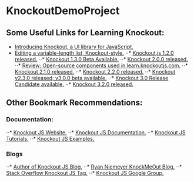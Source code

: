 # KnockoutDemoProject

## Some Useful Links for Learning Knockout:
* [Introducing Knockout, a UI library for JavaScript.](https://blog.stevensanderson.com/2010/07/05/introducing-knockout-a-ui-library-for-javascript/)
* [Editing a variable-length list, Knockout-style.](https://blog.stevensanderson.com/2010/07/12/editing-a-variable-length-list-knockout-style/)
⋅⋅* [Knockout.js 1.2.0 released.](https://blog.stevensanderson.com/2011/04/20/knockoutjs-120-released/)
⋅⋅* [Knockout 1.3.0 Beta Available.](https://blog.stevensanderson.com/2011/08/31/knockout-1-3-0-beta-available/)
⋅⋅* [Knockout 2.0.0 released.](https://blog.stevensanderson.com/2011/12/21/knockout-2-0-0-released/)
⋅⋅* [Review: Open-source components used in learn.knockoutjs.com.](https://blog.stevensanderson.com/2011/07/22/review-open-source-components-used-in-learnknockoutjs/)
⋅⋅* [Knockout 2.1.0 released.](https://blog.stevensanderson.com/2012/05/09/knockout-2-1-0-released/)
⋅⋅* [Knockout 2.2.0 released.](https://blog.stevensanderson.com/2012/10/29/knockout-2-2-0-released/)
⋅⋅* [Knockout v2.3.0 released; v3.0.0 beta available.](https://blog.stevensanderson.com/2013/07/09/knockout-v2-3-0-released-v3-0-0-beta-available/)
⋅⋅* [Knockout 3.0 Release Candidate available.](https://blog.stevensanderson.com/2013/10/08/knockout-3-0-release-candidate-available/)
⋅⋅* [Knockout 3.2.0 released.](https://blog.stevensanderson.com/2014/08/18/knockout-3-2-0-released/)

## Other Bookmark Recommendations:
### Documentation:
⋅⋅* [Knockout JS Website.](https://knockoutjs.com/)
⋅⋅* [Knockout JS Documentation.]([https://knockoutjs.com/](https://knockoutjs.com/documentation/introduction.html))
⋅⋅* [Knockout JS Tutorials.](https://learn.knockoutjs.com/)
⋅⋅* [Knockout JS Examples.](https://knockoutjs.com/examples/)

### Blogs
⋅⋅* [Author of Knockout JS Blog.](blog.stevensanderson.com)
⋅⋅* [Ryan Niemeyer KnockMeOut Blog.](https://www.knockmeout.net/index.html)
⋅⋅* [Stack Overflow Knockout JS Tag.](https://stackoverflow.com/questions/tagged/knockout.js?tab=Newest)
⋅⋅* [Knockout JS Google Group.](https://groups.google.com/g/knockoutjs)











 
